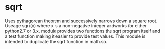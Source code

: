 # sqrt
Uses pythagorean theorem and successively narrows down a square root. 
Useage sqrt(x) where x is a non-negative integer andworks for either python2.7 or 3.x. 
module provides two functions the sqrt program itself and a test 
function making it easier to  provide test values. 
This module is intended to duplicate the sqrt function in math.so. 
